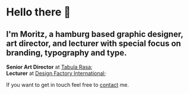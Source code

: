 # Hello there 👋 

## I'm Moritz, a hamburg based graphic designer, art director, and lecturer with special focus on branding, typography and type.

**Senior Art Director** at [Tabula Rasa](https://tabula-rasa.studio/);<br>
**Lecturer** at [Design Factory International](https://design-factory.de/);<br>

If you want to get in touch feel free to [contact](contact@moritzhoyer.de) me.

